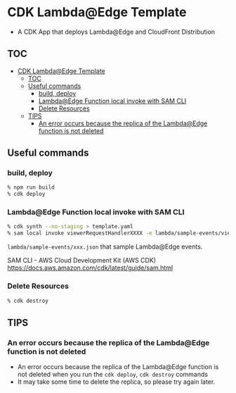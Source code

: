 # CDK Lambda@Edge Template

- A CDK App that deploys Lambda@Edge and CloudFront Distribution

## TOC

<!-- TOC -->

- [CDK Lambda@Edge Template](#cdk-lambdaedge-template)
    - [TOC](#toc)
    - [Useful commands](#useful-commands)
        - [build, deploy](#build-deploy)
        - [Lambda@Edge Function local invoke with SAM CLI](#lambdaedge-function-local-invoke-with-sam-cli)
        - [Delete Resources](#delete-resources)
    - [TIPS](#tips)
        - [An error occurs because the replica of the Lambda@Edge function is not deleted](#an-error-occurs-because-the-replica-of-the-lambdaedge-function-is-not-deleted)

<!-- /TOC -->

## Useful commands

### build, deploy

```zsh
% npm run build
% cdk deploy
```


### Lambda@Edge Function local invoke with SAM CLI

```zsh
% cdk synth --no-staging > template.yaml
% sam local invoke viewerRequestHandlerXXXX -e lambda/sample-events/viewer-requests.json
```

`lambda/sample-events/xxx.json` that sample Lambda@Edge events.

SAM CLI - AWS Cloud Development Kit (AWS CDK)  
https://docs.aws.amazon.com/cdk/latest/guide/sam.html

### Delete Resources

```zsh
% cdk destroy
```


## TIPS

### An error occurs because the replica of the Lambda@Edge function is not deleted

- An error occurs because the replica of the Lambda@Edge function is not deleted when you run the `cdk deploy`, `cdk destroy` commands
- It may take some time to delete the replica, so please try again later.
